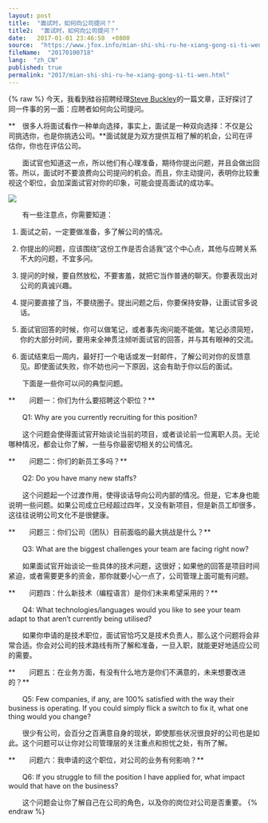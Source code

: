 ```yaml
---
layout: post
title:  "面试时，如何向公司提问？"
title2:  "面试时，如何向公司提问？"
date:   2017-01-01 23:46:58  +0800
source:  "https://www.jfox.info/mian-shi-shi-ru-he-xiang-gong-si-ti-wen.html"
fileName:  "20170100718"
lang:  "zh_CN"
published: true
permalink: "2017/mian-shi-shi-ru-he-xiang-gong-si-ti-wen.html"
---
```

{% raw %}
今天，我看到硅谷招聘经理[Steve Buckley](/url.php?_src=&amp;isencode=1&amp;content=dGltZT0xNDI1NDc4MTAyOTQ3JnVybD1odHRwJTNBJTJGJTJGdm9sdHN0ZXZlLmJsb2dzcG90LmNvbSUyRjIwMTElMkYxMiUyRmFzc2Vzc2luZy1jb21wYW55LXF1ZXN0aW9ucy15b3UtbmVlZC10by5odG1s)的一篇文章，正好探讨了同一件事的另一面：应聘者如何向公司提问。

**　很多人将面试看作一种单向选择，事实上，面试是一种双向选择：不仅是公司挑选你，也是你挑选公司。**面试就是为双方提供互相了解的机会，公司在评估你，你也在评估公司。

　　面试官也知道这一点，所以他们有心理准备，期待你提出问题，并且会做出回答。所以，面试时不要浪费向公司提问的机会。而且，你主动提问，表明你比较重视这个职位，会加深面试官对你的印象，可能会提高面试的成功率。

![](/wp-content/uploads/2015/03/2012082020071133.jpg)

　　有一些注意点，你需要知道：

1. 面试之前，一定要做准备，多了解公司的情况。

2. 你提出的问题，应该围绕”这份工作是否合适我”这个中心点，其他与应聘关系不大的问题，不宜多问。

3. 提问的时候，要自然放松，不要害羞，就把它当作普通的聊天。你要表现出对公司的真诚兴趣。

4. 提问要直接了当，不要绕圈子。提出问题之后，你要保持安静，让面试官多说话。

5. 面试官回答的时候，你可以做笔记，或者事先询问能不能做。笔记必须简短，你的大部分时间，要用来全神贯注倾听面试官的回答，并与其有眼神的交流。

6. 面试结束后一周内，最好打一个电话或发一封邮件，了解公司对你的反馈意见。即使面试失败，你不妨也问一下原因，这会有助于你以后的面试。

　　下面是一些你可以问的典型问题。

**　　问题一：你们为什么要招聘这个职位？**

　　Q1: Why are you currently recruiting for this position?

　　这个问题会使得面试官开始谈论当前的项目，或者谈论前一位离职人员。无论哪种情况，都会让你了解，一些与你最密切相关的公司情况。

**　　问题二：你们的新员工多吗？**

　　Q2: Do you have many new staffs?

　　这个问题起一个过渡作用，使得谈话导向公司内部的情况。但是，它本身也能说明一些问题。如果公司成立已经超过四年，又没有新项目，但是新员工却很多，这往往说明公司文化不是很健康。

**　　问题三：你们公司（团队）目前面临的最大挑战是什么？**

　　Q3: What are the biggest challenges your team are facing right now?

　　如果面试官开始谈论一些具体的技术问题，这很好；如果他的回答是项目时间紧迫，或者需要更多的资金，那你就要小心一点了，公司管理上面可能有问题。

**　　问题四：什么新技术（编程语言）是你们未来希望采用的？**

　　Q4: What technologies/languages would you like to see your team adapt to that aren’t currently being utilised?

　　如果你申请的是技术职位，面试官恰巧又是技术负责人，那么这个问题将会非常合适。你会对公司的技术路线有所了解和准备，一旦入职，就能更好地适应公司的需要。

**　　问题五：在业务方面，有没有什么地方是你们不满意的，未来想要改进的？**

　　Q5: Few companies, if any, are 100% satisfied with the way their business is operating. If you could simply flick a switch to fix it, what one thing would you change?

　　很少有公司，会百分之百满意自身的现状，即使那些状况很良好的公司也是如此。这个问题可以让你对公司管理层的关注重点和担忧之处，有所了解。

**　　问题六：我申请的这个职位，对公司的业务有何影响？**

　　Q6: If you struggle to fill the position I have applied for, what impact would that have on the business?

　　这个问题会让你了解自己在公司的角色，以及你的岗位对公司是否重要。
{% endraw %}
